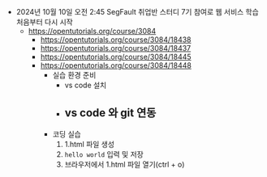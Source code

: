 - 2024년 10월 10일 오전 2:45 SegFault 취업반 스터디 7기 참여로 웹 서비스 학습 처음부터 다시 시작
    - https://opentutorials.org/course/3084
        - https://opentutorials.org/course/3084/18438
        - https://opentutorials.org/course/3084/18437
        - https://opentutorials.org/course/3084/18445
        - https://opentutorials.org/course/3084/18448
            - 실습 환경 준비
                - vs  code 설치
                - vs code 와 git 연동
                    - 
            - 코딩 실습
                1. 1.html 파일 생성
                2. `hello world` 입력 및 저장
                3. 브라우저에서 1.html 파일 열기(ctrl + o)
